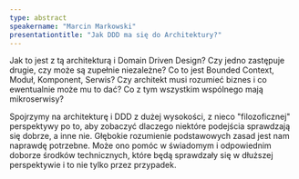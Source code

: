 ```yaml
---
type: abstract
speakername: "Marcin Markowski"
presentationtitle: "Jak DDD ma się do Architektury?"
---
```

Jak to jest z tą architekturą i Domain Driven Design? Czy jedno zastępuje drugie, czy może są zupełnie niezależne? Co to jest Bounded Context, Moduł, Komponent, Serwis? Czy architekt musi rozumieć biznes i co ewentualnie może mu to dać? Co z tym wszystkim wspólnego mają mikroserwisy?

Spojrzymy na architekturę i DDD z dużej wysokości, z nieco "filozoficznej" perspektywy po to, aby zobaczyć dlaczego niektóre podejścia sprawdzają się dobrze, a inne nie. Głębokie rozumienie podstawowych zasad jest nam naprawdę potrzebne. Może ono pomóc w świadomym i odpowiednim doborze środków technicznych, które będą sprawdzały się w dłuższej perspektywie i to nie tylko przez przypadek.
